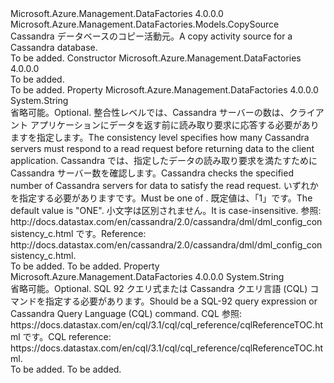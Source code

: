 <Type Name="CassandraSource" FullName="Microsoft.Azure.Management.DataFactories.Models.CassandraSource">
  <TypeSignature Language="C#" Value="public class CassandraSource : Microsoft.Azure.Management.DataFactories.Models.CopySource" />
  <TypeSignature Language="ILAsm" Value=".class public auto ansi beforefieldinit CassandraSource extends Microsoft.Azure.Management.DataFactories.Models.CopySource" />
  <TypeSignature Language="DocId" Value="T:Microsoft.Azure.Management.DataFactories.Models.CassandraSource" />
  <TypeSignature Language="VB.NET" Value="Public Class CassandraSource&#xA;Inherits CopySource" />
  <TypeSignature Language="F#" Value="type CassandraSource = class&#xA;    inherit CopySource" />
  <AssemblyInfo>
    <AssemblyName>Microsoft.Azure.Management.DataFactories</AssemblyName>
    <AssemblyVersion>4.0.0.0</AssemblyVersion>
  </AssemblyInfo>
  <Base>
    <BaseTypeName>Microsoft.Azure.Management.DataFactories.Models.CopySource</BaseTypeName>
  </Base>
  <Interfaces />
  <Docs>
    <summary>
            <span data-ttu-id="78f78-101">Cassandra データベースのコピー活動元。</span><span class="sxs-lookup"><span data-stu-id="78f78-101">A copy activity source for a Cassandra database.</span></span>
            </summary>
    <remarks>To be added.</remarks>
  </Docs>
  <Members>
    <Member MemberName=".ctor">
      <MemberSignature Language="C#" Value="public CassandraSource ();" />
      <MemberSignature Language="ILAsm" Value=".method public hidebysig specialname rtspecialname instance void .ctor() cil managed" />
      <MemberSignature Language="DocId" Value="M:Microsoft.Azure.Management.DataFactories.Models.CassandraSource.#ctor" />
      <MemberSignature Language="VB.NET" Value="Public Sub New ()" />
      <MemberType>Constructor</MemberType>
      <AssemblyInfo>
        <AssemblyName>Microsoft.Azure.Management.DataFactories</AssemblyName>
        <AssemblyVersion>4.0.0.0</AssemblyVersion>
      </AssemblyInfo>
      <Parameters />
      <Docs>
        <summary>To be added.</summary>
        <remarks>To be added.</remarks>
      </Docs>
    </Member>
    <Member MemberName="ConsistencyLevel">
      <MemberSignature Language="C#" Value="public string ConsistencyLevel { get; set; }" />
      <MemberSignature Language="ILAsm" Value=".property instance string ConsistencyLevel" />
      <MemberSignature Language="DocId" Value="P:Microsoft.Azure.Management.DataFactories.Models.CassandraSource.ConsistencyLevel" />
      <MemberSignature Language="VB.NET" Value="Public Property ConsistencyLevel As String" />
      <MemberSignature Language="F#" Value="member this.ConsistencyLevel : string with get, set" Usage="Microsoft.Azure.Management.DataFactories.Models.CassandraSource.ConsistencyLevel" />
      <MemberType>Property</MemberType>
      <AssemblyInfo>
        <AssemblyName>Microsoft.Azure.Management.DataFactories</AssemblyName>
        <AssemblyVersion>4.0.0.0</AssemblyVersion>
      </AssemblyInfo>
      <ReturnValue>
        <ReturnType>System.String</ReturnType>
      </ReturnValue>
      <Docs>
        <summary>
            <span data-ttu-id="78f78-102">省略可能。</span><span class="sxs-lookup"><span data-stu-id="78f78-102">Optional.</span></span> <span data-ttu-id="78f78-103">整合性レベルでは、Cassandra サーバーの数は、クライアント アプリケーションにデータを返す前に読み取り要求に応答する必要がありますを指定します。</span><span class="sxs-lookup"><span data-stu-id="78f78-103">The consistency level specifies how many Cassandra servers must respond to a read request before returning data to the client application.</span></span> <span data-ttu-id="78f78-104">Cassandra では、指定したデータの読み取り要求を満たすために Cassandra サーバー数を確認します。</span><span class="sxs-lookup"><span data-stu-id="78f78-104">Cassandra checks the specified number of Cassandra servers for data to satisfy the read request.</span></span> <span data-ttu-id="78f78-105">いずれかを指定する必要があります<see cref="T:Microsoft.Azure.Management.DataFactories.Models.CassandraSourceReadConsistencyLevel" />です。</span><span class="sxs-lookup"><span data-stu-id="78f78-105">Must be one of <see cref="T:Microsoft.Azure.Management.DataFactories.Models.CassandraSourceReadConsistencyLevel" />.</span></span>
            <span data-ttu-id="78f78-106">既定値は、「1」です。</span><span class="sxs-lookup"><span data-stu-id="78f78-106">The default value is "ONE".</span></span>
            <span data-ttu-id="78f78-107">小文字は区別されません。</span><span class="sxs-lookup"><span data-stu-id="78f78-107">It is case-insensitive.</span></span>
            <span data-ttu-id="78f78-108">参照: http://docs.datastax.com/en/cassandra/2.0/cassandra/dml/dml_config_consistency_c.html です。</span><span class="sxs-lookup"><span data-stu-id="78f78-108">Reference: http://docs.datastax.com/en/cassandra/2.0/cassandra/dml/dml_config_consistency_c.html.</span></span>
            </summary>
        <value>To be added.</value>
        <remarks>To be added.</remarks>
      </Docs>
    </Member>
    <Member MemberName="Query">
      <MemberSignature Language="C#" Value="public string Query { get; set; }" />
      <MemberSignature Language="ILAsm" Value=".property instance string Query" />
      <MemberSignature Language="DocId" Value="P:Microsoft.Azure.Management.DataFactories.Models.CassandraSource.Query" />
      <MemberSignature Language="VB.NET" Value="Public Property Query As String" />
      <MemberSignature Language="F#" Value="member this.Query : string with get, set" Usage="Microsoft.Azure.Management.DataFactories.Models.CassandraSource.Query" />
      <MemberType>Property</MemberType>
      <AssemblyInfo>
        <AssemblyName>Microsoft.Azure.Management.DataFactories</AssemblyName>
        <AssemblyVersion>4.0.0.0</AssemblyVersion>
      </AssemblyInfo>
      <ReturnValue>
        <ReturnType>System.String</ReturnType>
      </ReturnValue>
      <Docs>
        <summary>
            <span data-ttu-id="78f78-109">省略可能。</span><span class="sxs-lookup"><span data-stu-id="78f78-109">Optional.</span></span> <span data-ttu-id="78f78-110">SQL 92 クエリ式または Cassandra クエリ言語 (CQL) コマンドを指定する必要があります。</span><span class="sxs-lookup"><span data-stu-id="78f78-110">Should be a SQL-92 query expression or Cassandra Query Language (CQL) command.</span></span>
            <span data-ttu-id="78f78-111">CQL 参照: https://docs.datastax.com/en/cql/3.1/cql/cql_reference/cqlReferenceTOC.html です。</span><span class="sxs-lookup"><span data-stu-id="78f78-111">CQL reference: https://docs.datastax.com/en/cql/3.1/cql/cql_reference/cqlReferenceTOC.html.</span></span>
            </summary>
        <value>To be added.</value>
        <remarks>To be added.</remarks>
      </Docs>
    </Member>
  </Members>
</Type>